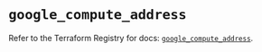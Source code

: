 # `google_compute_address`

Refer to the Terraform Registry for docs: [`google_compute_address`](https://registry.terraform.io/providers/hashicorp/google/6.39.0/docs/resources/compute_address).
